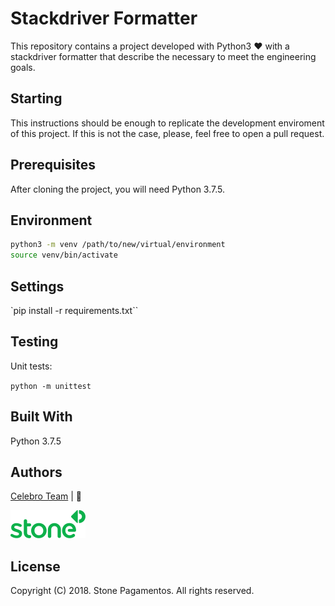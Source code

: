 
# Stackdriver Formatter

This repository contains a project developed with Python3 :heart: with a stackdriver formatter that describe the necessary to meet the engineering goals.

## Starting

This instructions should be enough to replicate the development enviroment of this project. If this is not the case, please, feel free to open a pull request.

## Prerequisites

After cloning the project, you will need Python 3.7.5.

## Environment

```bash
python3 -m venv /path/to/new/virtual/environment
source venv/bin/activate
```

## Settings
`pip install -r requirements.txt``

## Testing

Unit tests:

`python -m unittest`

## Built With

Python 3.7.5

## Authors

[Celebro Team](mailto:devrc@stone.com.br) | :green_heart:
<p><img src="./logo.svg" width="120" alt="Stone Pagamentos"></p>

## License

Copyright (C) 2018. Stone Pagamentos. All rights reserved.


